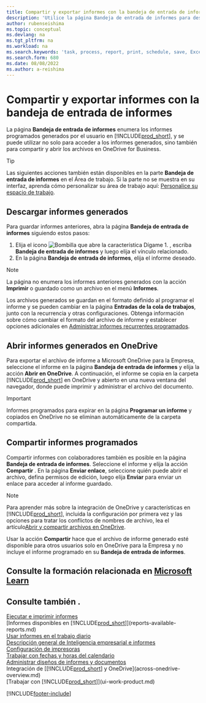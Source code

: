 ```yaml
---
title: Compartir y exportar informes con la bandeja de entrada de informes
description: 'Utilice la página Bandeja de entrada de informes para descargar, compartir y exportar informes en Business Central.'
author: rubenseishima
ms.topic: conceptual
ms.devlang: na
ms.tgt_pltfrm: na
ms.workload: na
ms.search.keywords: 'task, process, report, print, schedule, save, Excel, PDF, dataset, export, report inbox, onedrive,'
ms.search.form: 680
ms.date: 08/08/2022
ms.author: a-reishima
---
```

# <a name="share-and-export-reports-with-the-report-inbox"></a><a name="share-and-export-reports-with-the-report-inbox"></a><a name="share-and-export-reports-with-the-report-inbox"></a>Compartir y exportar informes con la bandeja de entrada de informes

La página **Bandeja de entrada de informes** enumera los informes programados generados por el usuario en [!INCLUDE[prod_short](includes/prod_short.md)], y se puede utilizar no solo para acceder a los informes generados, sino también para compartir y abrir los archivos en OneDrive for Business.

> [!TIP]
> Las siguientes acciones también están disponibles en la parte **Bandeja de entrada de informes** en el Área de trabajo. Si la parte no se muestra en su interfaz, aprenda cómo personalizar su área de trabajo aquí: [Personalice su espacio de trabajo](ui-personalization-user.md).

## <a name="download-generated-reports"></a><a name="download-generated-reports"></a><a name="download-generated-reports"></a>Descargar informes generados

Para guardar informes anteriores, abra la página **Bandeja de entrada de informes** siguiendo estos pasos:

1. Elija el icono ![Bombilla que abre la característica Dígame 1.](media/ui-search/search_small.png "Dígame qué desea hacer") , escriba **Bandeja de entrada de informes** y luego elija el vínculo relacionado.  
2. En la página **Bandeja de entrada de informes**, elija el informe deseado.

> [!NOTE]
> La página no enumera los informes anteriores generados con la acción **Imprimir** o guardado como un archivo en el menú **Informes**.
>
> Los archivos generados se guardan en el formato definido al programar el informe y se pueden cambiar en la página **Entradas de la cola de trabajos**, junto con la recurrencia y otras configuraciones. Obtenga información sobre cómo cambiar el formato del archivo de informe y establecer opciones adicionales en [Administrar informes recurrentes programados](ui-work-report.md#manage-scheduled-recurring-reports).

## <a name="open-generated-reports-in-onedrive"></a><a name="open-generated-reports-in-onedrive"></a><a name="open-generated-reports-in-onedrive"></a>Abrir informes generados en OneDrive

Para exportar el archivo de informe a Microsoft OneDrive para la Empresa, seleccione el informe en la página **Bandeja de entrada de informes** y elija la acción **Abrir en OneDrive**. A continuación, el informe se copia en la carpeta [!INCLUDE[prod_short](includes/prod_short.md)] en OneDrive y abierto en una nueva ventana del navegador, donde puede imprimir y administrar el archivo del documento.

> [!IMPORTANT]
>
> Informes programados para expirar en la página **Programar un informe** y copiados en OneDrive no se eliminan automáticamente de la carpeta compartida.

## <a name="share-scheduled-reports"></a><a name="share-scheduled-reports"></a><a name="share-scheduled-reports"></a>Compartir informes programados

Compartir informes con colaboradores también es posible en la página **Bandeja de entrada de informes**. Seleccione el informe y elija la acción **Compartir** . En la página **Enviar enlace**, seleccione quién puede abrir el archivo, defina permisos de edición, luego elija **Enviar** para enviar un enlace para acceder al informe guardado.

> [!NOTE]
> Para aprender más sobre la integración de OneDrive y características en [!INCLUDE[prod_short](includes/prod_short.md)], incluida la configuración por primera vez y las opciones para tratar los conflictos de nombres de archivo, lea el artículo[Abrir y compartir archivos en OneDrive](across-share-onedrive.md).
>
> Usar la acción **Compartir** hace que el archivo de informe generado esté disponible para otros usuarios solo en OneDrive para la Empresa y no incluye el informe programado en su **Bandeja de entrada de informes**.

## <a name="see-related-training-at-microsoft-learn"></a><a name="see-related-training-at-microsoft-learn"></a><a name="see-related-training-at-microsoft-learn"></a>Consulte la formación relacionada en [Microsoft Learn](/learn/paths/build-reports/)

## <a name="see-also"></a><a name="see-also"></a><a name="see-also"></a>Consulte también .

[Ejecutar e imprimir informes](ui-work-report.md)  
[Informes disponibles en [!INCLUDE[prod_short](includes/prod_short.md)]](reports-available-reports.md)  
[Usar informes en el trabajo diario](reports-use-reports.md)  
[Descripción general de Inteligencia empresarial e informes](reports-bi-reporting.md)  
[Configuración de impresoras](ui-specify-printer-selection-reports.md)  
[Trabajar con fechas y horas del calendario](ui-enter-date-ranges.md)  
[Administrar diseños de informes y documentos](ui-manage-report-layouts.md)  
Integración de [[!INCLUDE[prod_short](includes/prod_short.md)] y OneDrive](across-onedrive-overview.md)  
[Trabajar con [!INCLUDE[prod_short](includes/prod_short.md)]](ui-work-product.md)  

[!INCLUDE[footer-include](includes/footer-banner.md)]
